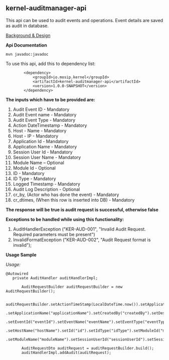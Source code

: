 ## kernel-auditmanager-api
This api can be used to audit events and operations. Event details are saved as audit in database.

[Background & Design](../../design/kernel/kernel-auditmanager.md)

**Api Documentation**


```
mvn javadoc:javadoc
```

To use this api, add this to dependency list:

```
		<dependency>
			<groupId>io.mosip.kernel</groupId>
			<artifactId>kernel-auditmanager-api</artifactId>
			<version>1.0.0-SNAPSHOT</version>
		</dependency>
```


**The inputs which have to be provided are:**
1. Audit Event ID - Mandatory
2. Audit Event name - Mandatory
3. Audit Event Type - Mandatory
4. Action DateTimestamp - Mandatory
5. Host - Name - Mandatory
6. Host - IP - Mandatory
7. Application Id - Mandatory
8. Application Name - Mandatory
9. Session User Id - Mandatory
10. Session User Name - Mandatory
11. Module Name – Optional
12. Module Id - Optional
13. ID - Mandatory
14. ID Type - Mandatory
15. Logged Timestamp - Mandatory
16. Audit Log Description - Optional
17. cr_by, (Actor who has done the event) - Mandatory
18. cr_dtimes, (When this row is inserted into DB) - Mandatory


**The response will be true is audit request is successful, otherwise false** 


**Exceptions to be handled while using this functionality:**

1. AuditHandlerException ("KER-AUD-001", "Invalid Audit Request. Required parameters must be present")
2. InvalidFormatException ("KER-AUD-002", "Audit Request format is invalid");


**Usage Sample**
  
*Usage:*
 
 ```
@Autowired
	private AuditHandler auditHandlerImpl;
	
		AuditRequestBuilder auditRequestBuilder = new AuditRequestBuilder();

		auditRequestBuilder.setActionTimeStamp(LocalDateTime.now()).setApplicationId("applicationId")
				.setApplicationName("applicationName").setCreatedBy("createdBy").setDescription("description")
				.setEventId("eventId").setEventName("eventName").setEventType("eventType").setHostIp("hostIp")
				.setHostName("hostName").setId("id").setIdType("idType").setModuleId("moduleId")
				.setModuleName("moduleName").setSessionUserId("sessionUserId").setSessionUserName("sessionUserName");

		AuditRequestDto auditRequest = auditRequestBuilder.build();
		auditHandlerImpl.addAudit(auditRequest);

 
 ```

